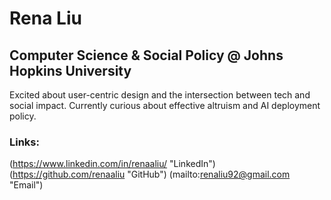 # Rena Liu
## Computer Science & Social Policy @ Johns Hopkins University 
Excited about user-centric design and the intersection between tech and social impact. Currently curious about effective altruism and AI deployment policy. 

### Links:
(https://www.linkedin.com/in/renaaliu/ "LinkedIn")
(https://github.com/renaaliu "GitHub")
(mailto:renaliu92@gmail.com "Email")
